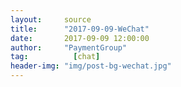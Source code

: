 ```yaml
---
layout:     source 
title:      "2017-09-09-WeChat"
date:       2017-09-09 12:00:00
author:     "PaymentGroup"
tag:		  [chat]
header-img: "img/post-bg-wechat.jpg"
---
```

